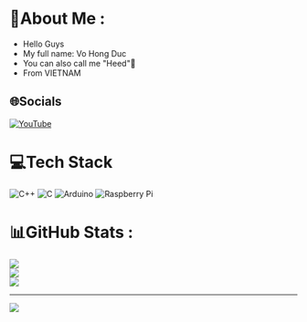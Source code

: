# 💫About Me :
 * Hello Guys
* My full name: Vo Hong Duc
* You can also call me "Heed"👾
* From VIETNAM

## 🌐Socials
[![YouTube](https://img.shields.io/badge/YouTube-%23FF0000.svg?logo=YouTube&logoColor=white)](https://youtube.com/c/@heedonotsleep) 

# 💻Tech Stack
![C++](https://img.shields.io/badge/c++-%2300599C.svg?style=for-the-badge&logo=c%2B%2B&logoColor=white) ![C](https://img.shields.io/badge/c-%2300599C.svg?style=for-the-badge&logo=c&logoColor=white) ![Arduino](https://img.shields.io/badge/-Arduino-00979D?style=for-the-badge&logo=Arduino&logoColor=white) ![Raspberry Pi](https://img.shields.io/badge/-RaspberryPi-C51A4A?style=for-the-badge&logo=Raspberry-Pi)
# 📊GitHub Stats :
![](https://github-readme-stats.vercel.app/api?username=HongDuc7&theme=blue-green&hide_border=false&include_all_commits=false&count_private=false)<br/>
![](https://github-readme-streak-stats.herokuapp.com/?user=HongDuc7&theme=blue-green&hide_border=false)<br/>
![](https://github-readme-stats.vercel.app/api/top-langs/?username=HongDuc7&theme=blue-green&hide_border=false&include_all_commits=false&count_private=false&layout=compact)

---
[![](https://visitcount.itsvg.in/api?id=HongDuc7&icon=0&color=0)](https://visitcount.itsvg.in)

